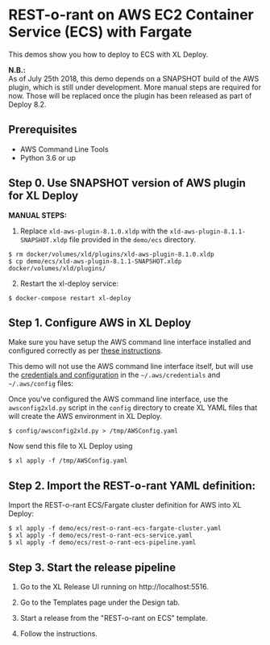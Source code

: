 # REST-o-rant on AWS EC2 Container Service (ECS) with Fargate

This demos show you how to deploy to ECS with XL Deploy.

**N.B.:**<br/>
As of July 25th 2018, this demo depends on a SNAPSHOT build of the AWS plugin, which is still under development. More manual steps are required for now. Those will be replaced once the plugin has been released as part of Deploy 8.2.

## Prerequisites
* AWS Command Line Tools
* Python 3.6 or up

## Step 0. Use SNAPSHOT version of AWS plugin for XL Deploy

**MANUAL STEPS:**<br/>

1. Replace `xld-aws-plugin-8.1.0.xldp` with the `xld-aws-plugin-8.1.1-SNAPSHOT.xldp` file provided in the `demo/ecs` directory.
```
$ rm docker/volumes/xld/plugins/xld-aws-plugin-8.1.0.xldp
$ cp demo/ecs/xld-aws-plugin-8.1.1-SNAPSHOT.xldp docker/volumes/xld/plugins/
```
2. Restart the xl-deploy service:
```
$ docker-compose restart xl-deploy
```

## Step 1. Configure AWS in XL Deploy

Make sure you have setup the AWS command line interface installed and configured correctly as per [these instructions](https://docs.aws.amazon.com/cli/latest/userguide/tutorial-ec2-ubuntu.html#configure-cli).


This demo will not use the AWS command line interface itself, but will use the [credentials and configuration](https://docs.aws.amazon.com/cli/latest/userguide/cli-config-files.html) in the `~/.aws/credentials` and `~/.aws/config` files:


Once you've configured the AWS command line interface, use the `awsconfig2xld.py` script in the `config` directory to create XL YAML files that will create the AWS environment in XL Deploy.

```
$ config/awsconfig2xld.py > /tmp/AWSConfig.yaml
```

Now send this file to XL Deploy using

```
$ xl apply -f /tmp/AWSConfig.yaml
```

## Step 2. Import the REST-o-rant YAML definition:

Import the REST-o-rant ECS/Fargate cluster definition for AWS into XL Deploy:

```
$ xl apply -f demo/ecs/rest-o-rant-ecs-fargate-cluster.yaml
$ xl apply -f demo/ecs/rest-o-rant-ecs-service.yaml
$ xl apply -f demo/ecs/rest-o-rant-ecs-pipeline.yaml
```

## Step 3. Start the release pipeline

1. Go to the XL Release UI running on http://localhost:5516.

2. Go to the Templates page under the Design tab.

3. Start a release from the "REST-o-rant on ECS" template.

4. Follow the instructions.
